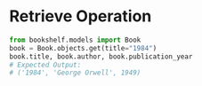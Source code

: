 # Retrieve Operation

```python
from bookshelf.models import Book
book = Book.objects.get(title="1984")
book.title, book.author, book.publication_year
# Expected Output:
# ('1984', 'George Orwell', 1949)
